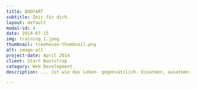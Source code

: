 ```yaml
---
title: BODYART
subtitle: Zeit für dich.
layout: default
modal-id: 4
date: 2014-07-15
img: training_1.jpeg
thumbnail: treehouse-thumbnail.png
alt: image-alt
project-date: April 2014
client: Start Bootstrap
category: Web Development
description: ... ist wie das Leben- gegensätzlich. Einatmen, ausatmen. Anspannen, loslassen. Mobilisieren, stabilisieren. Eine Mischung aus DEEPWORK und Yoga gepaart mit mental reload.

---
```

